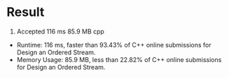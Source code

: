 # Result

1. Accepted	116 ms	85.9 MB	cpp

- Runtime: 116 ms, faster than 93.43% of C++ online submissions for Design an Ordered Stream.
- Memory Usage: 85.9 MB, less than 22.82% of C++ online submissions for Design an Ordered Stream.
